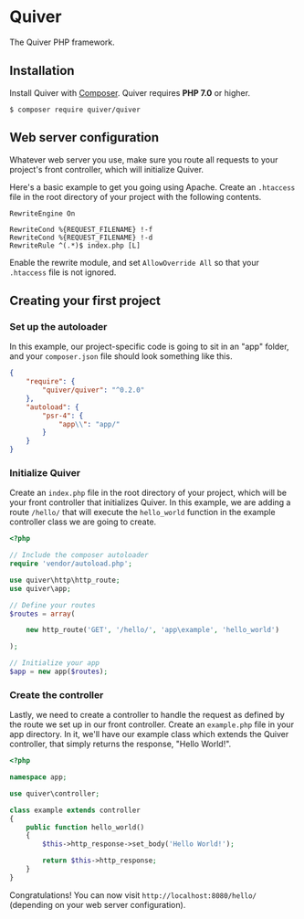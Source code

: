 # Quiver
The Quiver PHP framework.

## Installation

Install Quiver with [Composer](https://getcomposer.org/). Quiver requires **PHP 7.0** or higher. 

```
$ composer require quiver/quiver
```

## Web server configuration

Whatever web server you use, make sure you route all requests to your project's front controller, which will initialize Quiver.

Here's a basic example to get you going using Apache. Create an `.htaccess` file in the root directory of your project with the following contents.

```
RewriteEngine On

RewriteCond %{REQUEST_FILENAME} !-f
RewriteCond %{REQUEST_FILENAME} !-d
RewriteRule ^(.*)$ index.php [L]
```

Enable the rewrite module, and set `AllowOverride All` so that your `.htaccess` file is not ignored.

## Creating your first project

### Set up the autoloader

In this example, our project-specific code is going to sit in an "app" folder, and your `composer.json` file should look something like this.

```json
{
    "require": {
        "quiver/quiver": "^0.2.0"
    },
    "autoload": {
        "psr-4": {
            "app\\": "app/"
        }
    }
}
```

### Initialize Quiver

Create an `index.php` file in the root directory of your project, which will be your front controller that initializes Quiver. In this example, we are adding a route `/hello/` that will execute the `hello_world` function in the example controller class we are going to create.

```php
<?php

// Include the composer autoloader
require 'vendor/autoload.php';

use quiver\http\http_route;
use quiver\app;

// Define your routes
$routes = array(

	new http_route('GET', '/hello/', 'app\example', 'hello_world')

);

// Initialize your app
$app = new app($routes);
```

### Create the controller

Lastly, we need to create a controller to handle the request as defined by the route we set up in our front controller. Create an `example.php` file in your app directory. In it, we'll have our example class which extends the Quiver controller, that simply returns the response, "Hello World!".

```php
<?php

namespace app;

use quiver\controller;

class example extends controller
{
	public function hello_world()
	{
		$this->http_response->set_body('Hello World!');

		return $this->http_response;
	}
}
```

Congratulations! You can now visit `http://localhost:8080/hello/` (depending on your web server configuration).
